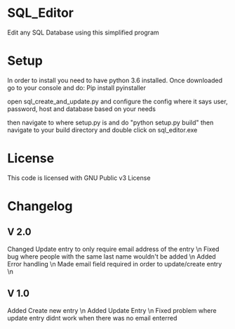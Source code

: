 # SQL_Editor
Edit any SQL Database using this simplified program

# Setup
In order to install you need to have python 3.6 installed.
Once downloaded go to your console and do: 
Pip install pyinstaller

open sql_create_and_update.py and configure the config where it says user, password, host and database
based on your needs

then navigate to where setup.py is and do "python setup.py build" 
then navigate to your build directory and double click on sql_editor.exe 

# License
This code is licensed with GNU Public v3 License

# Changelog
V 2.0
----------
Changed Update entry to only require email address of the entry \n
Fixed bug where people with the same last name wouldn't be added \n
Added Error handling \n
Made email field required in order to update/create entry \n


V 1.0
-----------
Added Create new entry \n
Added Update Entry \n
Fixed problem where update entry didnt work when there was no email enterred
